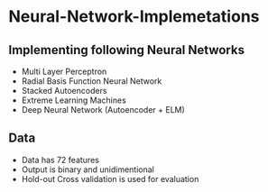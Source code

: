 # Neural-Network-Implemetations
## Implementing following Neural Networks
* Multi Layer Perceptron
* Radial Basis Function Neural Network
* Stacked Autoencoders
* Extreme Learning Machines
* Deep Neural Network (Autoencoder + ELM)

## Data
* Data has 72 features
* Output is binary and unidimentional
* Hold-out Cross validation is used for evaluation

